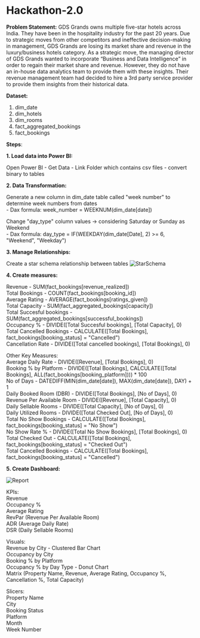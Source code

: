 # Hackathon-2.0

**Problem Statement:**
GDS Grands owns multiple five-star hotels across India. They have been in the 
hospitality industry for the past 20 years. Due to strategic moves from other 
competitors and ineffective decision-making in management, GDS Grands are 
losing its market share and revenue in the luxury/business hotels category. 
As a strategic move, the managing director of GDS Grands wanted to 
incorporate “Business and Data Intelligence” in order to regain their market share 
and revenue. However, they do not have an in-house data analytics team to 
provide them with these insights.
Their revenue management team had decided to hire a 3rd party service provider 
to provide them insights from their historical data.

**Dataset:**

1. dim_date
2. dim_hotels
3. dim_rooms
4. fact_aggregated_bookings
5. fact_bookings

**Steps**:

**1. Load data into Power BI:**

   Open Power BI - Get Data - Link Folder which contains csv files - convert binary to tables

**2. Data Transformation:**

   Generate a new column in dim_date table called "week number" to determine week numbers from dates<br>
         - Dax formula: week_number = WEEKNUM(dim_date[date])

   Change "day_type" column values -> considering Saturday or Sunday as Weekend<br>
         - Dax formula: day_type = IF(WEEKDAY(dim_date[Date], 2) >= 6, "Weekend", "Weekday")

**3. Manage Relationships:**

   Create a star schema relationship between tables
   ![StarSchema](https://github.com/VarunWayakole/Hackathon-2.0/assets/91410941/f31e1950-b33d-4c4a-b68a-7810ffdd9f9b)

**4. Create measures:**

   Revenue - SUM(fact_bookings[revenue_realized])<br>
   Total Bookings - COUNT(fact_bookings[booking_id])<br>
   Average Rating - AVERAGE(fact_bookings[ratings_given])<br>
   Total Capacity - SUM(fact_aggregated_bookings[capacity])<br>
   Total Succesful bookings - SUM(fact_aggregated_bookings[successful_bookings])<br>
   Occupancy % - DIVIDE([Total Succesful bookings], [Total Capacity], 0)<br>
   Total Cancelled Bookings - CALCULATE([Total Bookings], fact_bookings[booking_status] = "Cancelled")<br>
   Cancellation Rate - DIVIDE([Total cancelled bookings], [Total Bookings], 0)<br>
   
   Other Key Measures:<br>
   Average Daily Rate - DIVIDE([Revenue], [Total Bookings], 0)<br>
   Booking % by Platform - DIVIDE([Total Bookings], CALCULATE([Total Bookings], ALL(fact_bookings[booking_platform]))) * 100<br>
   No of Days - DATEDIFF(MIN(dim_date[date]), MAX(dim_date[date]), DAY) + 1<br>
   Daily Booked Room (DBR) - DIVIDE([Total Bookings], [No of Days], 0)<br>
   Revenue Per Available Room - DIVIDE([Revenue], [Total Capacity], 0)<br>
   Daily Sellable Rooms - DIVIDE([Total Capacity], [No of Days], 0)<br>
   Daily Utilized Rooms - DIVIDE([Total Checked Out], [No of Days], 0)<br>
   Total No Show Bookings - CALCULATE([Total Bookings], fact_bookings[booking_status] = "No Show")<br>
   No Show Rate % - DIVIDE([Total No Show Bookings], [Total Bookings], 0)<br>
   Total Checked Out - CALCULATE([Total Bookings], fact_bookings[booking_status] = "Checked Out")<br>
   Total Cancelled Bookings - CALCULATE([Total Bookings], fact_bookings[booking_status] = "Cancelled")<br>

**5. Create Dashboard:**

   ![Report](https://github.com/VarunWayakole/Hackathon-2.0/assets/91410941/b6e97e22-71c6-4def-b532-22128904e002)

   KPIs:<br>
   Revenue<br>
   Occupancy %<br>
   Average Rating<br>
   RevPar (Revenue Per Available Room)<br>
   ADR (Average Daily Rate)<br>
   DSR (Daily Sellable Rooms)<br>

   Visuals:<br>
   Revenue by City - Clustered Bar Chart<br>
   Occupancy by City<br>
   Booking % by Platform<br>
   Occupancy % by Day Type - Donut Chart<br>
   Matrix (Property Name, Revenue, Average Rating, Occupancy %, Cancellation %, Total Capacity)<br>

   Slicers:<br>
   Property Name<br>
   City<br>
   Booking Status<br>
   Platform<br>
   Month<br>
   Week Number<br>
